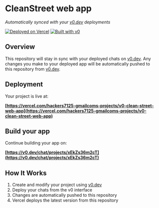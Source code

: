 # CleanStreet web app

*Automatically synced with your [v0.dev](https://v0.dev) deployments*

[![Deployed on Vercel](https://img.shields.io/badge/Deployed%20on-Vercel-black?style=for-the-badge&logo=vercel)](https://vercel.com/hackers7125-gmailcoms-projects/v0-clean-street-web-app)
[![Built with v0](https://img.shields.io/badge/Built%20with-v0.dev-black?style=for-the-badge)](https://v0.dev/chat/projects/xEkZs36m2cT)

## Overview

This repository will stay in sync with your deployed chats on [v0.dev](https://v0.dev).
Any changes you make to your deployed app will be automatically pushed to this repository from [v0.dev](https://v0.dev).

## Deployment

Your project is live at:

**[https://vercel.com/hackers7125-gmailcoms-projects/v0-clean-street-web-app](https://vercel.com/hackers7125-gmailcoms-projects/v0-clean-street-web-app)**

## Build your app

Continue building your app on:

**[https://v0.dev/chat/projects/xEkZs36m2cT](https://v0.dev/chat/projects/xEkZs36m2cT)**

## How It Works

1. Create and modify your project using [v0.dev](https://v0.dev)
2. Deploy your chats from the v0 interface
3. Changes are automatically pushed to this repository
4. Vercel deploys the latest version from this repository
